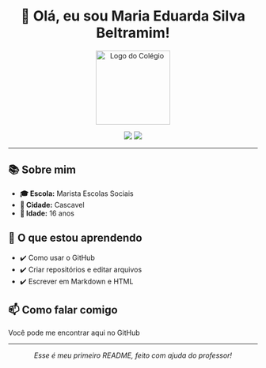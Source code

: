 <h1 align="center">👋 Olá, eu sou Maria Eduarda Silva Beltramim!</h1>

<!-- Logo do colégio -->
<p align="center">
  <img src="[https://link-da-logo-da-escola.com/logo.png](https://especiais.gazetadopovo.com.br/wp-content/uploads/sites/6/2020/10/06100201/logo-marista.png)" alt="Logo do Colégio" width="150"/>
</p>

<p align="center">
  <img src="https://img.shields.io/badge/Estudante-do%20Ensino%20Médio-blue" />
  <img src="https://img.shields.io/badge/Aprendendo-GitHub-orange" />
</p>

<hr>

<h2>📚 Sobre mim</h2>

<ul>
  <li><strong>🎓 Escola:</strong> Marista Escolas Sociais</li>
  <li><strong>📍 Cidade:</strong> Cascavel</li>
  <li><strong>🎂 Idade:</strong> 16 anos</li>
</ul>

<h2>🚀 O que estou aprendendo</h2>

<ul>
  <li>✔️ Como usar o GitHub</li>
  <li>✔️ Criar repositórios e editar arquivos</li>
  <li>✔️ Escrever em Markdown e HTML</li>
</ul>

<h2>📫 Como falar comigo</h2>

<p>Você pode me encontrar aqui no GitHub</p>

<hr>

<p align="center">
  <em>Esse é meu primeiro README, feito com ajuda do professor!</em>
</p>
